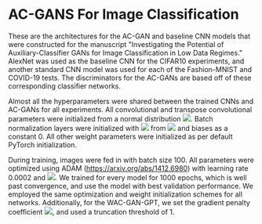 # AC-GANS For Image Classification
These are the architectures for the AC-GAN and baseline CNN models that were constructed for the manuscript "Investigating the Potential of Auxiliary-Classifier GANs for Image Classification in Low Data Regimes."
AlexNet was used as the baseline CNN for the CIFAR10 experiments, and another standard CNN model was used for each of the Fashion-MNIST and COVID-19 tests. The discriminators for the AC-GANs are based off of these corresponding classifier networks. 

Almost all the hyperparameters were shared between the trained CNNs and AC-GANs for all experiments. All convolutional and transpose convolutional parameters were initialized from a normal distribution <img src="https://render.githubusercontent.com/render/math?math=\mathcal{N}(1, 0.02)">. Batch normalization layers were initialized with <img src="https://render.githubusercontent.com/render/math?math=\gamma, \beta"> from <img src="https://render.githubusercontent.com/render/math?math=\mathcal{N}(1, 0.02)"> and biases as a constant 0. All other weight parameters were initialized as per default PyTorch initialization.

During training, images were fed in with batch size 100. All parameters were optimized using ADAM (https://arxiv.org/abs/1412.6980) with learning rate 0.0002 and <img src="https://render.githubusercontent.com/render/math?math=(\beta_1, \beta_2) = (0.5, 0.999)">. We trained for every model for 1000 epochs, which is well past convergence, and use the model with best validation performance. We employed the same optimization and weight initialization schemes for all networks. Additionally, for the WAC-GAN-GPT, we set the gradient penalty coefficient <img src="https://render.githubusercontent.com/render/math?math=\lambda = 10">, and used a truncation threshold of 1. 
